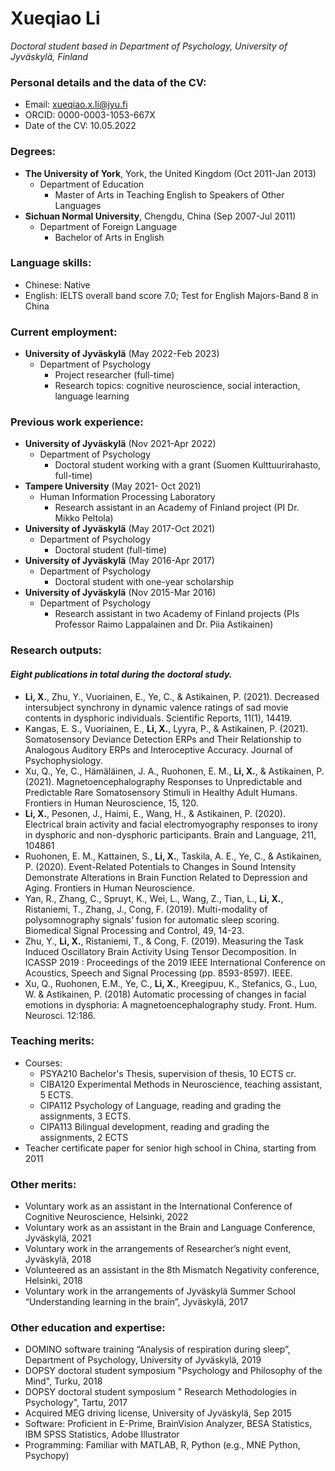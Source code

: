 # **Xueqiao Li**
_Doctoral student based in Department of Psychology, University of Jyväskylä, Finland_


### **Personal details and the data of the CV:**
- Email: xueqiao.x.li@jyu.fi
- ORCID: 0000-0003-1053-667X
- Date of the CV: 10.05.2022

### **Degrees:**
- **The University of York**, York, the United Kingdom (Oct 2011-Jan 2013)
  - Department of Education  
    - Master of Arts in Teaching English to Speakers of Other Languages
- **Sichuan Normal University**, Chengdu, China (Sep 2007-Jul 2011)
  - Department of Foreign Language
    - Bachelor of Arts in English

### **Language skills:**
- Chinese: Native
- English: IELTS overall band score 7.0; Test for English Majors-Band 8 in China

### **Current employment:**
- **University of Jyväskylä**                                                                      (May 2022-Feb 2023) 
  - Department of Psychology   
    - Project researcher (full-time)
    - Research topics: cognitive neuroscience, social interaction, language learning 

### **Previous work experience:**
- **University of Jyväskylä**                                                                (Nov 2021-Apr 2022) 
  - Department of Psychology 
    - Doctoral student working with a grant (Suomen Kulttuurirahasto, full-time)
- **Tampere University**                                                                     (May 2021- Oct 2021) 
  - Human Information Processing Laboratory
    - Research assistant in an Academy of Finland project (PI Dr. Mikko Peltola)
- **University of Jyväskylä**                                                                (May 2017-Oct 2021) 
  - Department of Psychology   
    - Doctoral student (full-time)
- **University of Jyväskylä**                                                                (May 2016-Apr 2017) 
  - Department of Psychology   
    - Doctoral student with one-year scholarship
- **University of Jyväskylä**                                                                (Nov 2015-Mar 2016) 
  - Department of Psychology   
    - Research assistant in two Academy of Finland projects (PIs Professor Raimo Lappalainen and Dr. Piia Astikainen)

### **Research outputs:**
#### _Eight publications in total during the doctoral study._
- **Li, X.**, Zhu, Y., Vuoriainen, E., Ye, C., & Astikainen, P. (2021). Decreased intersubject synchrony in dynamic valence ratings of sad movie contents in dysphoric individuals. Scientific Reports, 11(1), 14419. 
- Kangas, E. S., Vuoriainen, E., **Li, X.**, Lyyra, P., & Astikainen, P. (2021). Somatosensory Deviance Detection ERPs and Their Relationship to Analogous Auditory ERPs and Interoceptive Accuracy. Journal of Psychophysiology.
- Xu, Q., Ye, C., Hämäläinen, J. A., Ruohonen, E. M., **Li, X.**, & Astikainen, P. (2021). Magnetoencephalography Responses to Unpredictable and Predictable Rare Somatosensory Stimuli in Healthy Adult Humans. Frontiers in Human Neuroscience, 15, 120.
- **Li, X.**, Pesonen, J., Haimi, E., Wang, H., & Astikainen, P. (2020). Electrical brain activity and facial electromyography responses to irony in dysphoric and non-dysphoric participants. Brain and Language, 211, 104861
- Ruohonen, E. M., Kattainen, S., **Li, X.**, Taskila, A. E., Ye, C., & Astikainen, P. (2020). Event-Related Potentials to Changes in Sound Intensity Demonstrate Alterations in Brain Function Related to Depression and Aging. Frontiers in Human Neuroscience. 
- Yan, R., Zhang, C., Spruyt, K., Wei, L., Wang, Z., Tian, L., **Li, X.**, Ristaniemi, T., Zhang, J., Cong, F. (2019). Multi-modality of polysomnography signals’ fusion for automatic sleep scoring. Biomedical Signal Processing and Control, 49, 14-23. 
- Zhu, Y., **Li, X.**, Ristaniemi, T., & Cong, F. (2019). Measuring the Task Induced Oscillatory Brain Activity Using Tensor Decomposition. In ICASSP 2019 : Proceedings of the 2019 IEEE International Conference on Acoustics, Speech and Signal Processing (pp. 8593-8597). IEEE.
- Xu, Q., Ruohonen, E.M., Ye, C., **Li, X.**, Kreegipuu, K., Stefanics, G., Luo, W. & Astikainen, P. (2018) Automatic processing of changes in facial emotions in dysphoria: A magnetoencephalography study. Front. Hum. Neurosci. 12:186. 

### **Teaching merits:**
- Courses: 
  - PSYA210 Bachelor's Thesis, supervision of thesis, 10 ECTS cr.
  - CIBA120 Experimental Methods in Neuroscience, teaching assistant, 5 ECTS.
  - CIPA112 Psychology of Language, reading and grading the assignments, 3 ECTS.
  - CIPA113 Bilingual development, reading and grading the assignments, 2 ECTS
- Teacher certificate paper for senior high school in China, starting from 2011

### **Other merits:**
- Voluntary work as an assistant in the International Conference of Cognitive Neuroscience, Helsinki, 2022
- Voluntary work as an assistant in the Brain and Language Conference, Jyväskylä, 2021
- Voluntary work in the arrangements of Researcher’s night event, Jyväskylä, 2018
- Volunteered as an assistant in the 8th Mismatch Negativity conference, Helsinki, 2018
- Voluntary work in the arrangements of Jyväskylä Summer School “Understanding learning in the brain”, Jyväskylä, 2017

### **Other education and expertise:**
- DOMINO software training “Analysis of respiration during sleep”, Department of Psychology, University of Jyväskylä, 2019
- DOPSY doctoral student symposium "Psychology and Philosophy of the Mind", Turku, 2018
- DOPSY doctoral student symposium " Research Methodologies in Psychology", Tartu, 2017
- Acquired MEG driving license, University of Jyväskylä, Sep 2015
- Software: Proficient in E-Prime, BrainVision Analyzer, BESA Statistics, IBM SPSS Statistics, Adobe Illustrator
- Programming: Familiar with MATLAB, R, Python (e.g., MNE Python, Psychopy) 
